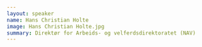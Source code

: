 ```yaml
---
layout: speaker
name: Hans Christian Holte
image: Hans Christian Holte.jpg
summary: Direktør for Arbeids- og velferdsdirektoratet (NAV)
---
```


